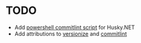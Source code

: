 # TODO

- Add [powershell commitlint script](https://gist.github.com/henry-js/3692fafba401f846db9e39f025506227) for Husky.NET
- Add attributions to [versionize](https://github.com/versionize/versionize) and [commitlint](https://github.com/conventional-changelog/commitlint)